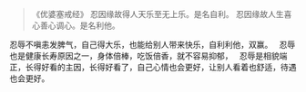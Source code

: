 > 《优婆塞戒经》
> 忍因缘故得人天乐至无上乐。是名自利。
> 忍因缘故人生喜心善心调心。是名利他。

忍辱不嗔恚发脾气，自己得大乐，也能给别人带来快乐，自利利他，双赢。
&nbsp;
忍辱也是健康长寿原因之一，身体倍棒，吃饭倍香，就不容易抑郁，
&nbsp;
忍辱是相貌端正，长得好看的主因，长得好看了，自己心情也会更好，让别人看着也舒适，待遇也会更好。